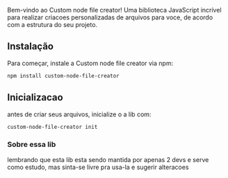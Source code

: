 Bem-vindo ao Custom node file creator! Uma biblioteca JavaScript incrível para realizar criacoes personalizadas de arquivos para voce, de acordo com a estrutura do seu projeto.

## Instalação

Para começar, instale a Custom node file creator via npm:

```bash
npm install custom-node-file-creator
```
## Inicializacao
antes de criar seus arquivos, inicialize o a lib com:
``` bash 
custom-node-file-creator init
```

### Sobre essa lib
lembrando que esta lib esta sendo mantida por apenas 2 devs e serve como estudo, mas sinta-se livre pra usa-la e sugerir alteracoes 